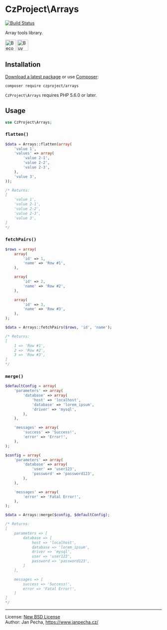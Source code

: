 
# CzProject\Arrays

[![Build Status](https://travis-ci.org/czproject/arrays.svg?branch=master)](https://travis-ci.org/czproject/arrays)

Array tools library.

<a href="https://www.patreon.com/bePatron?u=9680759"><img src="https://c5.patreon.com/external/logo/become_a_patron_button.png" alt="Become a Patron!" height="35"></a>
<a href="https://www.paypal.me/janpecha/5eur"><img src="https://buymecoffee.intm.org/img/button-paypal-white.png" alt="Buy me a coffee" height="35"></a>


## Installation

[Download a latest package](https://github.com/czproject/arrays/releases) or use [Composer](http://getcomposer.org/):

```
composer require czproject/arrays
```

`CzProject\Arrays` requires PHP 5.6.0 or later.


## Usage


``` php
use CzProject\Arrays;

```

### `flatten()`

``` php
$data = Arrays::flatten(array(
	'value 1',
	'values' => array(
		'value 2-1',
		'value 2-2',
		'value 2-3',
	),
	'value 3',
));

/* Returns:
[
	'value 1',
	'value 2-1',
	'value 2-2',
	'value 2-3',
	'value 3',
]
*/
```


### `fetchPairs()`

``` php
$rows = array(
	array(
		'id' => 1,
		'name' => 'Row #1',
	),

	array(
		'id' => 2,
		'name' => 'Row #2',
	),

	array(
		'id' => 3,
		'name' => 'Row #3',
	),
);

$data = Arrays::fetchPairs($rows, 'id', 'name');

/* Returns:
[
	1 => 'Row #1',
	2 => 'Row #2',
	3 => 'Row #3',
]
*/
```


### `merge()`

``` php
$defaultConfig = array(
	'parameters' => array(
		'database' => array(
			'host' => 'localhost',
			'database' => 'lorem_ipsum',
			'driver' => 'mysql',
		),
	),

	'messages' => array(
		'success' => 'Success!',
		'error' => 'Error!',
	),
);

$config = array(
	'parameters' => array(
		'database' => array(
			'user' => 'user123',
			'password' => 'password123',
		),
	),

	'messages' => array(
		'error' => 'Fatal Error!',
	),
);

$data = Arrays::merge($config, $defaultConfig);

/* Returns:
[
	parameters => [
		database => [
			host => 'localhost',
			database => 'lorem_ipsum',
			driver => 'mysql',
			user => 'user123',
			password => 'password123',
		]
	],

	messages => [
		success => 'Success!',
		error => 'Fatal Error!',
	]
]
*/
```

------------------------------

License: [New BSD License](license.md)
<br>Author: Jan Pecha, https://www.janpecha.cz/
